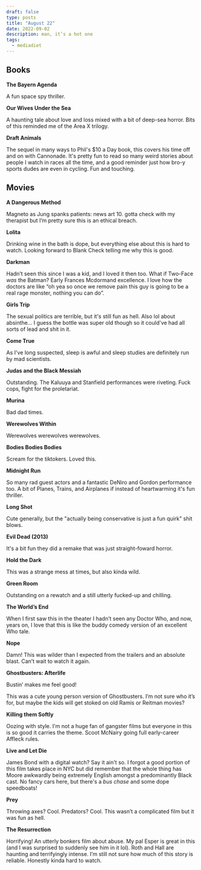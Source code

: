 ```yaml
---
draft: false
type: posts
title: "August 22"
date: 2022-09-02
description: man, it’s a hot one
tags:
  - mediadiet
---
```


## Books

**The Bayern Agenda**

A fun space spy thriller.

**Our Wives Under the Sea**

A haunting tale about love and loss mixed with a bit of deep-sea horror. Bits of this reminded me of the Area X trilogy.

**Draft Animals**

The sequel in many ways to Phil's $10 a Day book, this covers his time off and on with Cannonade. It's pretty fun to read so many weird stories about people I watch in races all the time, and a good reminder just how bro-y sports dudes are even in cycling. Fun and touching.

## Movies

**A Dangerous Method**

Magneto as Jung spanks patients: news art 10. gotta check with my therapist but I’m pretty sure this is an ethical breach.

**Lolita**

Drinking wine in the bath is dope, but everything else about this is hard to watch. Looking forward to Blank Check telling me why this is good.

**Darkman**

Hadn’t seen this since I was a kid, and I loved it then too. What if Two-Face _was_ the Batman? Early Frances Mcdormand excellence. I love how the doctors are like “oh yea so once we remove pain this guy is going to be a real rage monster, nothing you can do”. 

**Girls Trip**

The sexual politics are terrible, but it's still fun as hell. Also lol about absinthe... I guess the bottle was super old though so it could've had all sorts of lead and shit in it.

**Come True**

As I've long suspected, sleep is awful and sleep studies are definitely run by mad scientists.

**Judas and the Black Messiah**

Outstanding. The Kaluuya and Stanfield performances were riveting. Fuck cops, fight for the proletariat.

**Murina**

Bad dad times.

**Werewolves Within**

Werewolves werewolves werewolves.

**Bodies Bodies Bodies**

Scream for the tiktokers. Loved this.

**Midnight Run**

So many rad guest actors and a fantastic DeNiro and Gordon performance too. A bit of Planes, Trains, and Airplanes if instead of heartwarming it's fun thriller.

**Long Shot**

Cute generally, but the "actually being conservative is just a fun quirk" shit blows. 

**Evil Dead (2013)**

It's a bit fun they did a remake that was just straight-foward horror.

**Hold the Dark**

This was a strange mess at times, but also kinda wild.

**Green Room**

Outstanding on a rewatch and a still utterly fucked-up and chilling.

**The World’s End**

When I first saw this in the theater I hadn’t seen any Doctor Who, and now, years on, I love that this is like the buddy comedy version of an excellent Who tale.

**Nope**

Damn! This was wilder than I expected from the trailers and an absolute blast. Can’t wait to watch it again.

**Ghostbusters: Afterlife**

Bustin’ makes me feel good!

This was a cute young person version of Ghostbusters. I’m not sure who it’s for, but maybe the kids will get stoked on old Ramis or Reitman movies?

**Killing them Softly**

Oozing with style. I'm not a huge fan of gangster films but everyone in this is so good it carries the theme. Scoot McNairy going full early-career Affleck rules.

**Live and Let Die**

James Bond with a digital watch? Say it ain't so. I forgot a good portion of this film takes place in NYC but did remember that the whole thing has Moore awkwardly being extremely English amongst a predominantly Black cast. No fancy cars here, but there's a *bus chase* and some dope speedboats!

**Prey**

Throwing axes? Cool. Predators? Cool.
This wasn’t a complicated film but it was fun as hell.

**The Resurrection**

Horrifying! An utterly bonkers film about abuse. My pal Esper is great in this (and I was surprised to suddenly see him in it lol). Roth and Hall are haunting and terrifyingly intense. I’m still not sure how much of this story is reliable. Honestly kinda hard to watch.